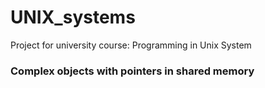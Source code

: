 # UNIX_systems

Project for university course: Programming in Unix System

### Complex objects with pointers in shared memory

